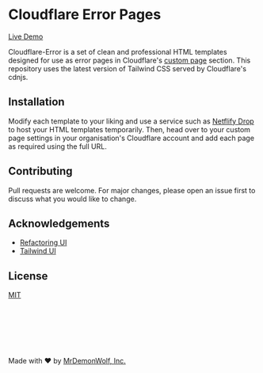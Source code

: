 
# Cloudflare Error Pages

[Live Demo](https://cf-infra.antaresnetwork.com/cf-500.html)

Cloudflare-Error is a set of clean and professional HTML templates designed for use as error pages in Cloudflare's [custom page](https://support.cloudflare.com/hc/en-us/articles/200172706-Configuring-Custom-Pages-Error-and-Challenge-) section. This repository uses the latest version of Tailwind CSS served by Cloudflare's cdnjs.

## Installation

Modify each template to your liking and use a service such as [Netflify Drop](https://app.netlify.com/drop) to host your HTML templates temporarily. Then, head over to your custom page settings in your organisation's Cloudflare account and add each page as required using the full URL.

## Contributing

Pull requests are welcome. For major changes, please open an issue first to discuss what you would like to change.

## Acknowledgements

- [Refactoring UI](https://refactoringui.com/)
- [Tailwind UI](https://tailwindui.com/)

## License

[MIT](https://choosealicense.com/licenses/mit/)

<br><br><br><br><br><br>
Made with ❤️ by [MrDemonWolf, Inc.](https://www.mrdemonwolf.com)
